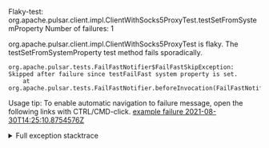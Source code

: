         
Flaky-test: org.apache.pulsar.client.impl.ClientWithSocks5ProxyTest.testSetFromSystemProperty
Number of failures: 1

org.apache.pulsar.client.impl.ClientWithSocks5ProxyTest is flaky. The testSetFromSystemProperty test method fails sporadically.

```
org.apache.pulsar.tests.FailFastNotifier$FailFastSkipException: Skipped after failure since testFailFast system property is set.
	at org.apache.pulsar.tests.FailFastNotifier.beforeInvocation(FailFastNotifier.java:88)

```

Usage tip: To enable automatic navigation to failure message, open the following links with CTRL/CMD-click.
[example failure 2021-08-30T14:25:10.8754576Z](https://github.com/apache/pulsar/runs/3462661639?check_suite_focus=true#step:9:1203)


<details>
<summary>Full exception stacktrace</summary>
<code><pre>
org.apache.pulsar.tests.FailFastNotifier$FailFastSkipException: Skipped after failure since testFailFast system property is set.
	at org.apache.pulsar.tests.FailFastNotifier.beforeInvocation(FailFastNotifier.java:88)

</pre></code>
</details>

